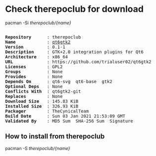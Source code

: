 # Check therepoclub for download

        
pacman -Si *therepoclub/{name}*

<div class="highlight"><pre class="highlight"><text>
<b>Repository</b>      : therepoclub
<b>Name</b>            : <a href='../../x86_64/qt6gtk2-0.1-1-x86_64.pkg.tar.zst'>qt6gtk2</a>
<b>Version</b>         : 0.1-1
<b>Description</b>     : GTK+2.0 integration plugins for Qt6
<b>Architecture</b>    : x86_64
<b>URL</b>             : https://github.com/trialuser02/qt6gtk2
<b>Licenses</b>        : GPL2
<b>Groups</b>          : None
<b>Provides</b>        : None
<b>Depends On</b>      : qt6-svg  qt6-base  gtk2
<b>Optional Deps</b>   : None
<b>Conflicts With</b>  : qt6gtk2-git
<b>Replaces</b>        : None
<b>Download Size</b>   : 145.83 KiB
<b>Installed Size</b>  : 326.93 KiB
<b>Packager</b>        : TheCynicalTeam <wayne6324@gmail.com>
<b>Build Date</b>      : Sun 03 Jan 2021 21:53:09 GMT
<b>Validated By</b>    : MD5 Sum  SHA-256 Sum  Signature
</text></pre></div>

## How to install from therepoclub

        
pacman -S *therepoclub/{name}*
